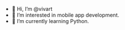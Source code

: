 - 👋 Hi, I’m @vivart
- 👀 I’m interested in mobile app development.
- 🌱 I’m currently learning Python.

<!---
vivart/vivart is a ✨ special ✨ repository because its `README.md` (this file) appears on your GitHub profile.
You can click the Preview link to take a look at your changes.
--->
